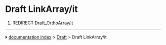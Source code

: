 # Draft LinkArray/it
1.  REDIRECT [Draft_OrthoArray/it](Draft_OrthoArray/it.md)



---
⏵ [documentation index](../README.md) > [Draft](Draft_Workbench.md) > Draft LinkArray/it
